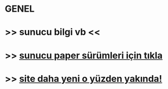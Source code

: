 # GENEL
# >> sunucu bilgi vb &lt;&lt;

# >> [sunucu paper sürümleri için tıkla](https://github.com/huseyinbirgul563sunucu/papermc-s-r-mleri/blob/main/papermc%20surumu)

# >> [site daha yeni o yüzden yakında!](https://örneklink.com)
